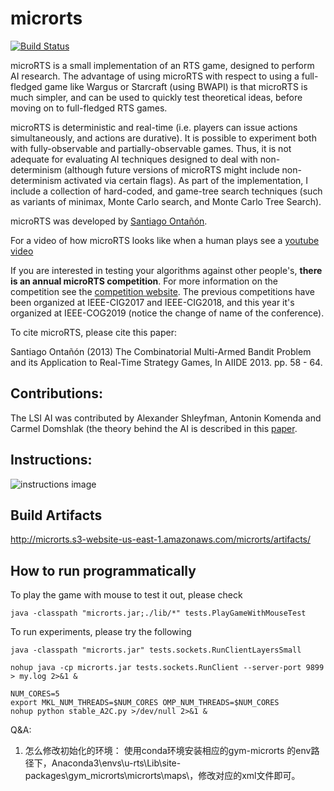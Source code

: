 # microrts

[![Build Status](https://drexel.costa.sh/api/badges/vwxyzjn/microrts/status.svg)](https://drexel.costa.sh/vwxyzjn/microrts)

microRTS is a small implementation of an RTS game, designed to perform AI research. The advantage of using microRTS with respect to using a full-fledged game like Wargus or Starcraft (using BWAPI) is that microRTS is much simpler, and can be used to quickly test theoretical ideas, before moving on to full-fledged RTS games.

microRTS is deterministic and real-time (i.e. players can issue actions simultaneously, and actions are durative). It is possible to experiment both with fully-observable and partially-observable games. Thus, it is not adequate for evaluating AI techniques designed to deal with non-determinism (although future versions of microRTS might include non-determinism activated via certain flags). As part of the implementation, I include a collection of hard-coded, and game-tree search techniques (such as variants of minimax, Monte Carlo search, and Monte Carlo Tree Search).

microRTS was developed by [Santiago Ontañón](https://sites.google.com/site/santiagoontanonvillar/Home). 

For a video of how microRTS looks like when a human plays see a [youtube video](https://www.youtube.com/watch?v=ZsKKAoiD7B0)

If you are interested in testing your algorithms against other people's, **there is an annual microRTS competition**. For more information on the competition see the [competition website](https://sites.google.com/site/micrortsaicompetition/home). The previous competitions have been organized at IEEE-CIG2017 and IEEE-CIG2018, and this year it's organized at IEEE-COG2019 (notice the change of name of the conference).

To cite microRTS, please cite this paper:

Santiago Ontañón (2013) The Combinatorial Multi-Armed Bandit Problem and its Application to Real-Time Strategy Games, In AIIDE 2013. pp. 58 - 64.

## Contributions:

The LSI AI was contributed by Alexander Shleyfman, Antonin Komenda and Carmel Domshlak (the theory behind the AI is described in this [paper](https://www.researchgate.net/publication/282075129_On_Combinatorial_Actions_and_CMABs_with_Linear_Side_Information).

## Instructions:

![instructions image](https://raw.githubusercontent.com/santiontanon/microrts/master/help.png)

## Build Artifacts

http://microrts.s3-website-us-east-1.amazonaws.com/microrts/artifacts/

## How to run programmatically

To play the game with mouse to test it out, please check

```
java -classpath "microrts.jar;./lib/*" tests.PlayGameWithMouseTest
```

To run experiments, please try the following

```
java -classpath "microrts.jar" tests.sockets.RunClientLayersSmall

nohup java -cp microrts.jar tests.sockets.RunClient --server-port 9899 > my.log 2>&1 &

NUM_CORES=5
export MKL_NUM_THREADS=$NUM_CORES OMP_NUM_THREADS=$NUM_CORES
nohup python stable_A2C.py >/dev/null 2>&1 &
```

Q&A:
1. 怎么修改初始化的环境：
   使用conda环境安装相应的gym-microrts 的env路径下，Anaconda3\envs\u-rts\Lib\site-packages\gym_microrts\microrts\maps\，修改对应的xml文件即可。
